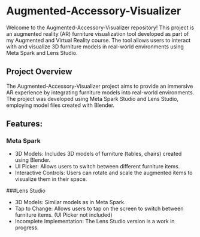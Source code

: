 # Augmented-Accessory-Visualizer
Welcome to the Augmented-Accessory-Visualizer repository! This project is an augmented reality (AR) furniture visualization tool developed as part of my Augmented and Virtual Reality course. The tool allows users to interact with and visualize 3D furniture models in real-world environments using Meta Spark and Lens Studio.

## Project Overview
The Augmented-Accessory-Visualizer project aims to provide an immersive AR experience by integrating furniture models into real-world environments. The project was developed using Meta Spark Studio and Lens Studio, employing model files created with Blender.

## Features:
### Meta Spark
+ 3D Models: Includes 3D models of furniture (tables, chairs) created using Blender.
+ UI Picker: Allows users to switch between different furniture items.
+ Interactive Controls: Users can rotate and scale the augmented items to visualize them in their space.

###Lens Studio
+ 3D Models: Similar models as in Meta Spark.
+ Tap to Change: Allows users to tap on the screen to switch between furniture items. (UI Picker not included)
+ Incomplete Implementation: The Lens Studio version is a work in progress.
